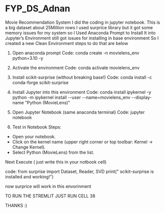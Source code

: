 # FYP_DS_Adnan
Movie Recommendation System
I did the coding in jupyter notebook.
This is a big dataset about 25Million rows
I used surprice library
but it got some memory issues for my system so 
I Used Anaconda Prompt to Install It into Jupyter’s Environment
still got issues for installing in base environment 
So I created a new Clean Environment
steps to do that are below
1. Open anaconda prompt
Code: conda create -n movielens_env python=3.10 -y

2. Activate the environment
Code: conda activate movielens_env

3. Install scikit-surprise (without breaking base!)
Code: conda install -c conda-forge scikit-surprise

4.  Install Jupyter into this environment
Code: conda install ipykernel -y
python -m ipykernel install --user --name=movielens_env --display-name "Python (MovieLens)"

5. Open Jupyter Notebook (same anaconda terminal)
Code: jupyter notebook

6. Test in Notebook
Steps:
- Open your notebook.
- Click on the kernel name (upper right corner or top toolbar: Kernel → Change Kernel).
- Select Python (MovieLens) from the list.

Next Execute ( just write this in your notbook cell)

code: from surprise import Dataset, Reader, SVD
print(" scikit-surprise is installed and working!")

now surprice will work in this envorinment

TO RUN THE STREMLIT JUST RUN CELL 38

THANKS :)  


   
